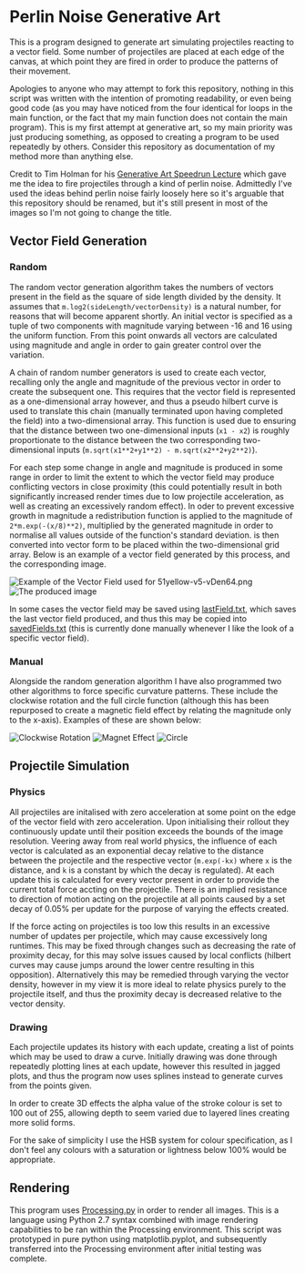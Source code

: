 # Perlin Noise Generative Art

This is a program designed to generate art simulating projectiles reacting to a vector field. Some number of projectiles are placed at each edge of the canvas, at which point they are fired in order to produce the patterns of their movement.

Apologies to anyone who may attempt to fork this repository, nothing in this script was written with the intention of promoting readability, or even being good code (as you may have noticed from the four identical for loops in the main function, or the fact that my main function does not contain the main program). This is my first attempt at generative art, so my main priority was just producing something, as opposed to creating a program to be used repeatedly by others. Consider this repository as documentation of my method more than anything else.

Credit to Tim Holman for his [Generative Art Speedrun Lecture](https://youtu.be/4Se0_w0ISYk) which gave me the idea to fire projectiles through a kind of perlin noise. Admittedly I've used the ideas behind perlin noise fairly loosely here so it's arguable that this repository should be renamed, but it's still present in most of the images so I'm not going to change the title.

## Vector Field Generation

### Random

The random vector generation algorithm takes the numbers of vectors present in the field as the square of side length divided by the density. It assumes that `m.log2(sideLength/vectorDensity)` is a natural number, for reasons that will become apparent shortly. An initial vector is specified as a tuple of two components with magnitude varying between -16 and 16 using the uniform function. From this point onwards all vectors are calculated using magnitude and angle in order to gain greater control over the variation.

A chain of random number generators is used to create each vector, recalling only the angle and magnitude of the previous vector in order to create the subsequent one. This requires that the vector field is represented as a one-dimensional array however, and thus a pseudo hilbert curve is used to translate this chain (manually terminated upon having completed the field) into a two-dimensional array. This function is used due to ensuring that the distance between two one-dimensional inputs (`x1 - x2`) is roughly proportionate to the distance between the two corresponding two-dimensional inputs (`m.sqrt(x1**2+y1**2) - m.sqrt(x2**2+y2**2)`).

For each step some change in angle and magnitude is produced in some range in order to limit the extent to which the vector field may produce conflicting vectors in close proximity (this could potentially result in both significantly increased render times due to low projectile acceleration, as well as creating an excessively random effect). In oder to prevent excessive growth in magnitude a redistribution function is applied to the magnitude of `2*m.exp(-(x/8)**2)`, multiplied by the generated magnitude in order to normalise all values outside of the function's standard deviation. is then converted into vector form to be placed within the two-dimensional grid array. Below is an example of a vector field generated by this process, and the corresponding image.

![Example of the Vector Field used for 51yellow-v5-vDen64.png](./vectorFields/exampleYellowVF.png)
![The produced image](./v5/51yellow-v5-vDen64.png)

In some cases the vector field may be saved using [lastField.txt](./lastField.txt), which saves the last vector field produced, and thus this may be copied into [savedFields.txt](./savedFields.txt) (this is currently done manually whenever I like the look of a specific vector field).

### Manual

Alongside the random generation algorithm I have also programmed two other algorithms to force specific curvature patterns. These include the clockwise rotation and the full circle function (although this has been repurposed to create a magnetic field effect by relating the magnitude only to the x-axis). Examples of these are shown below: 

![Clockwise Rotation](./v4/0red-v4-manualRotation.png)
![Magnet Effect](./v4/0red-v4-magnet.png)
![Circle](./0red-v4.png)

## Projectile Simulation

### Physics

All projectiles are initalised with zero acceleration at some point on the edge of the vector field with zero acceleration. Upon initialising their rollout they continuously update until their position exceeds the bounds of the image resolution. Veering away from real world physics, the influence of each vector is calculated as an exponential decay relative to the distance between the projectile and the respective vector (`m.exp(-kx)` where `x` is the distance, and `k` is a constant by which the decay is regulated). At each update this is calculated for every vector present in order to provide the current total force accting on the projectile. There is an implied resistance to direction of motion acting on the projectile at all points caused by a set decay of 0.05% per update for the purpose of varying the effects created.

If the force acting on projectiles is too low this results in an excessive number of updates per projectile, which may cause excessively long runtimes. This may be fixed through changes such as decreasing the rate of proximity decay, for this may solve issues caused by local conflicts (hilbert curves may cause jumps around the lower centre resulting in this opposition). Alternatively this may be remedied through varying the vector density, however in my view it is more ideal to relate physics purely to the projectile itself, and thus the proximity decay is decreased relative to the vector density.

### Drawing

Each projectile updates its history with each update, creating a list of points which may be used to draw a curve. Initially drawing was done through repeatedly plotting lines at each update, however this resulted in jagged plots, and thus the program now uses splines instead to generate curves from the points given.

In order to create 3D effects the alpha value of the stroke colour is set to 100 out of 255, allowing depth to seem varied due to layered lines creating more solid forms.

For the sake of simplicity I use the HSB system for colour specification, as I don't feel any colours with a saturation or lightness below 100% would be appropriate.

## Rendering

This program uses [Processing.py](https://py.processing.org/) in order to render all images. This is a language using Python 2.7 syntax combined with image rendering capabilities to be ran within the Processing environment. This script was prototyped in pure python using matplotlib.pyplot, and subsequently transferred into the Processing environment after initial testing was complete.

